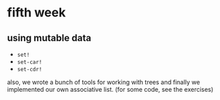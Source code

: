 fifth week
==============

using mutable data
----------------------
* `set!`
* `set-car!`
* `set-cdr!`

also, we wrote a bunch of tools for working with trees
and finally we implemented our own associative list.
(for some code, see the exercises)
